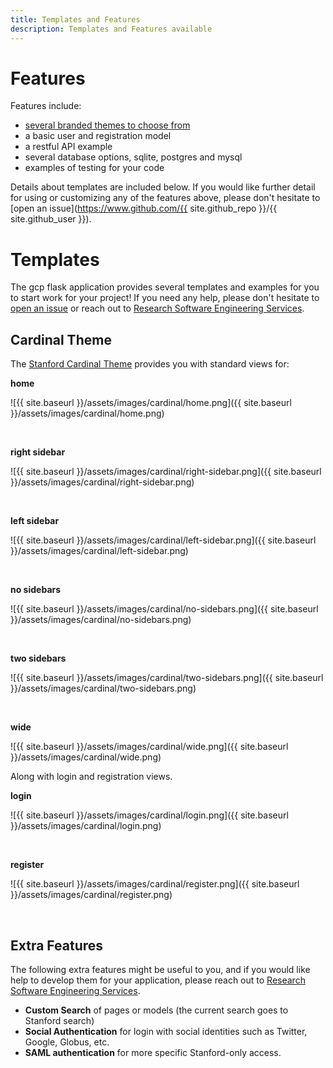 ```yaml
---
title: Templates and Features
description: Templates and Features available
---
```


# Features

Features include:

 - [several branded themes to choose from](#templates)
 - a basic user and registration model
 - a restful API example
 - several database options, sqlite, postgres and mysql
 - examples of testing for your code

Details about templates are included below. If you would like further detail
for using or customizing any of the features above, please don't hesitate to 
[open an issue](https://www.github.com/{{ site.github_repo }}/{{ site.github_user }}).


# Templates

The gcp flask application provides several templates and examples for you to start work
for your project! If you need any help, please don't hesitate to [open an issue](https://github.com/stanford-rc/gcp-flask-stanford/issues)
or reach out to [Research Software Engineering Services](https://stanford-rc.github.io/rse-services/contact).

## Cardinal Theme

The [Stanford Cardinal Theme](http://web.stanford.edu/group/webdev/cardinal/) provides you with standard views for:

**home**

![{{ site.baseurl }}/assets/images/cardinal/home.png]({{ site.baseurl }}/assets/images/cardinal/home.png)

<br>

**right sidebar**

![{{ site.baseurl }}/assets/images/cardinal/right-sidebar.png]({{ site.baseurl }}/assets/images/cardinal/right-sidebar.png)

<br>

**left sidebar**

![{{ site.baseurl }}/assets/images/cardinal/left-sidebar.png]({{ site.baseurl }}/assets/images/cardinal/left-sidebar.png)

<br>

**no sidebars**

![{{ site.baseurl }}/assets/images/cardinal/no-sidebars.png]({{ site.baseurl }}/assets/images/cardinal/no-sidebars.png)

<br>

**two sidebars**

![{{ site.baseurl }}/assets/images/cardinal/two-sidebars.png]({{ site.baseurl }}/assets/images/cardinal/two-sidebars.png)

<br>

**wide**

![{{ site.baseurl }}/assets/images/cardinal/wide.png]({{ site.baseurl }}/assets/images/cardinal/wide.png)


Along with login and registration views.

**login**

![{{ site.baseurl }}/assets/images/cardinal/login.png]({{ site.baseurl }}/assets/images/cardinal/login.png)

<br>

**register**

![{{ site.baseurl }}/assets/images/cardinal/register.png]({{ site.baseurl }}/assets/images/cardinal/register.png)

<br>


## Extra Features

The following extra features might be useful to you, and if you would like help to develop
them for your application, please reach out to [Research Software Engineering Services](https://stanford-rc.github.io/rse-services/).

 - **Custom Search** of pages or models (the current search goes to Stanford search)
 - **Social Authentication** for login with social identities such as Twitter, Google, Globus, etc.
 - **SAML authentication** for more specific Stanford-only access.
